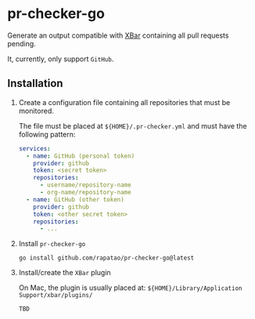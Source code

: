 # pr-checker-go

Generate an output compatible with [XBar](https://xbarapp.com/) containing all pull requests pending.

It, currently, only support `GitHub`.

## Installation

1. Create a configuration file containing all repositories that must be monitored. 
   
   The file must be placed at `${HOME}/.pr-checker.yml` and must have the following pattern:

   ```yaml
   services:
     - name: GitHub (personal token)
       provider: github
       token: <secret token>
       repositories:
         - username/repository-name
         - org-name/repository-name
     - name: GitHub (other token)
       provider: github
       token: <other secret token>
       repositories:
         - ...
   ```
   
2. Install `pr-checker-go` 
   
   ```shell
   go install github.com/rapatao/pr-checker-go@latest
   ```

3. Install/create the `XBar` plugin

   On Mac, the plugin is usually placed at: `${HOME}/Library/Application Support/xbar/plugins/`

   `TBD`